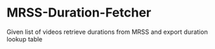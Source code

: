# MRSS-Duration-Fetcher
Given list of videos retrieve durations from MRSS and export duration lookup table 
